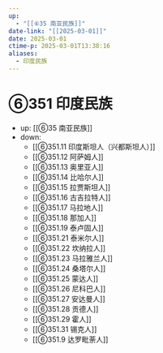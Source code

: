 ```yaml
---
up:
  - "[[⑥35 南亚民族]]"
date-link: "[[2025-03-01]]"
date: 2025-03-01
ctime-p: 2025-03-01T13:38:16
aliases:
  - 印度民族
---
```


# ⑥351 印度民族

- up: [[⑥35 南亚民族]]
- down:	
	- [[⑥351.11 印度斯坦人（兴都斯坦人）]]
	- [[⑥351.12 阿萨姆人]]
	- [[⑥351.13 奥里亚人]]
	- [[⑥351.14 比哈尔人]]
	- [[⑥351.15 拉贾斯坦人]]
	- [[⑥351.16 古吉拉特人]]
	- [[⑥351.17 马拉地人]]
	- [[⑥351.18 那加人]]
	- [[⑥351.19 泰卢固人]]
	- [[⑥351.21 泰米尔人]]
	- [[⑥351.22 坎纳拉人]]
	- [[⑥351.23 马拉雅兰人]]
	- [[⑥351.24 桑塔尔人]]
	- [[⑥351.25 蒙达人]]
	- [[⑥351.26 尼科巴人]]
	- [[⑥351.27 安达曼人]]
	- [[⑥351.28 贡德人]]
	- [[⑥351.29 霍人]]
	- [[⑥351.31 锡克人]]
	- [[⑥351.9 达罗毗荼人]]
	
